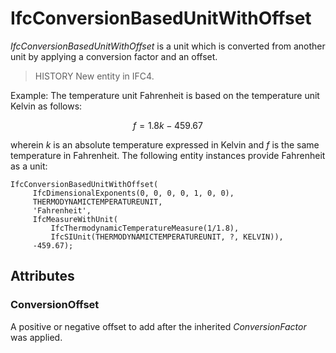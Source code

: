 # IfcConversionBasedUnitWithOffset

_IfcConversionBasedUnitWithOffset_ is a unit which is converted from another unit by applying a conversion factor and an offset.

> HISTORY New entity in IFC4.

Example: The temperature unit Fahrenheit is based on the temperature unit Kelvin as follows:

$$ f = 1.8k - 459.67 $$

wherein _k_ is an absolute temperature expressed in Kelvin and _f_ is the same temperature in Fahrenheit. The following entity instances provide Fahrenheit as a unit:

```
IfcConversionBasedUnitWithOffset(
     IfcDimensionalExponents(0, 0, 0, 0, 1, 0, 0),
     THERMODYNAMICTEMPERATUREUNIT,
     'Fahrenheit',
     IfcMeasureWithUnit(
         IfcThermodynamicTemperatureMeasure(1/1.8),
         IfcSIUnit(THERMODYNAMICTEMPERATUREUNIT, ?, KELVIN)),
     -459.67);
```

## Attributes

### ConversionOffset
A positive or negative offset to add after the inherited _ConversionFactor_ was applied.
